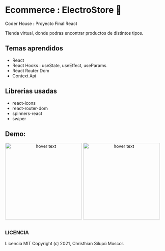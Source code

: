 # Ecommerce : ElectroStore  :department_store:

Coder House : Proyecto Final React 

Tienda virtual, donde podras encontrar productos de distintos tipos.

## Temas aprendidos

* React
* React Hooks : useState, useEffect, useParams.
* React Router Dom
* Context Api

## Librerias usadas

* react-icons 
* react-router-dom
* spinners-react
* swiper

## Demo: 

<div align="center" style="margin-bottom:30px">
  <img src="assets/images/imagen1.png" width="250" title="hover text">
  <img src="assets/images/imagen2.png" width="250" title="hover text">
</div>


### LICENCIA

Licencia MIT Copyright (c) 2021, Christhian Silupú Moscol.